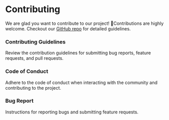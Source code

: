 # Contributing

We are glad you want to contribute to our project! 💃Contributions are highly welcome. Checkout our [GitHub repo](https://github.com/gconnect/cartesi-kit) for detailed guidelines.&#x20;

### **Contributing Guidelines**

&#x20;Review the contribution guidelines for submitting bug reports, feature requests, and pull requests.

### **Code of Conduct**

&#x20;Adhere to the code of conduct when interacting with the community and contributing to the project.

### **Bug Report**

Instructions for reporting bugs and submitting feature requests.
